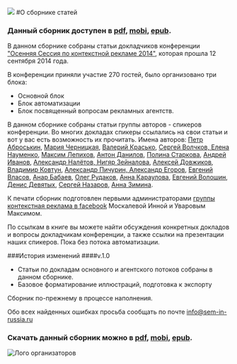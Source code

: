 ####
![](http://dl.getdropbox.com/u/390630/bookcover_v11_FIN_5.jpg)
<meta name="google-site-verification" content="JojxzlFd6vvAg1dFu1Ti892YRHDrWaymv-dQPfkJ80M" />
#О сборнике статей

### Данный сборник доступен в [pdf](https://www.gitbook.io/download/pdf/book/40-02/os2014?lang=), [mobi](https://www.gitbook.io/download/mobi/book/40-02/os2014?lang=), [epub](https://www.gitbook.io/download/epub/book/40-02/os2014?lang=).

В данном сборнике собраны статьи докладчиков конференции ["Осенняя Сессия по контекстной рекламе 2014"](http://sem-in-russia.ru), которая прошла 12 сентября 2014 года.

В конференции приняли участие 270 гостей, было организовано три блока:
 - Основной блок
 - Блок автоматизации
 - Блок посвященный вопросам рекламных агентств.

В данном сборнике собраны статьи группы авторов - спикеров конференции. Во многих докладах спикеры ссылались на свои статьи и вот у вас есть возможность их прочитать. Имена авторов: [Петр Аброськин](osnovnoi_potok/pabroskin.md), [Мария Черницкая](osnovnoi_potok/chernitskaya.md), [Валерий Красько](osnovnoi_potok/krasko.md), [Сергей Волчков, Елена Науменко](osnovnoi_potok/volchkov,_naumenko.md), [Максим Лепихов](osnovnoi_potok/lepihov.md), [Антон Данилов](osnovnoi_potok/danilov.md), [Полина Старкова](osnovnoi_potok/starkova.md), [Андрей Иванов](osnovnoi_potok/ivanov.md), [Александр Налётов, Нигяр Зейналова](osnovnoi_potok/naletov_zeinalova.md), [Алексей Довжиков](osnovnoi_potok/dovzhikov.md), [Владимир Ковтун](osnovnoi_potok/kovtun.md), [Александр Пичурин, Александр Егоров](osnovnoi_potok/pichurin_egorov.md), [Евгений Власов](osnovnoi_potok/vlasov.md), [Анар Бабаев](osnovnoi_potok/babaev.md), [Олег Рудаков](agentskiy_potok/rudakov.md), [Анна Караулова](agentskiy_potok/karaulova.md), [Евгений Волошин](agentskiy_potok/voloshin.md), [Денис Девятых](agentskiy_potok/devyatih.md), [Сергей Назаров](agentskiy_potok/nazarov.md), [Анна Зимина](agentskiy_potok/zimina.md).

К печати сборник подготовлен первыми администраторами [группы контекстная реклама в facebook](http://on.fb.me/Z8KB4B) Москалевой Инной и Уваровым Максимом.

По ссылкам в книге вы можете найти обсуждения конкретных докладов и вопросы докладчикам конференции, а также ссылки на презентации наших спикеров. Пока без потока автоматизации.

###История изменений
####v.1.0
 - Статьи по докладам основного и агентского потоков собраны в данном сборнике.
 - Базовое форматирование иллюстраций, подготовка к экспорту

Сборник по-прежнему в процессе наполнения.

Обо всех найденных ошибках просьба сообщать по почте info@sem-in-russia.ru

### Скачать данный сборник можно в [pdf](https://www.gitbook.io/download/pdf/book/40-02/os2014?lang=), [mobi](https://www.gitbook.io/download/mobi/book/40-02/os2014?lang=), [epub](https://www.gitbook.io/download/epub/book/40-02/os2014?lang=).


![Лого организаторов](http://dl.getdropbox.com/u/390630/for-book.png)
